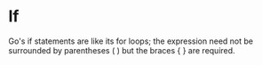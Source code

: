 # If
Go's if statements are like its for loops; the expression need not be surrounded by parentheses ( ) but the braces { } are required.
